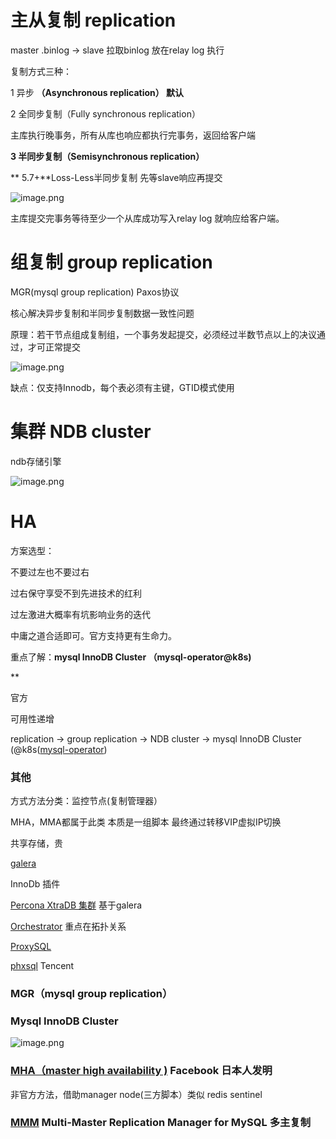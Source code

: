 # 主从复制 replication
master .binlog -> slave 拉取binlog 放在relay log 执行

复制方式三种：

1 异步 **（Asynchronous replication） 默认**

2 全同步复制（Fully synchronous replication）

主库执行晚事务，所有从库也响应都执行完事务，返回给客户端

**3 半同步复制（Semisynchronous replication）**

** 5.7+**Loss-Less半同步复制 先等slave响应再提交

![image.png](1617172226817-00cab4ed-7599-4993-aa01-42439d9d22fb.png)

主库提交完事务等待至少一个从库成功写入relay log 就响应给客户端。

# 组复制 group replication
MGR(mysql group replication) Paxos协议

 核心解决异步复制和半同步复制数据一致性问题

 原理：若干节点组成复制组，一个事务发起提交，必须经过半数节点以上的决议通过，才可正常提交

![image.png](1617173652952-2e349d23-3bb4-4f13-8bf0-9f92b04d66d0.png)

缺点：仅支持Innodb，每个表必须有主键，GTID模式使用

# 集群 NDB cluster
ndb存储引擎

![image.png](1617174198653-85a6dcfa-86f9-4881-825e-6a6856e998e0.png)

# HA
方案选型：

不要过左也不要过右

过右保守享受不到先进技术的红利

过左激进大概率有坑影响业务的迭代

中庸之道合适即可。官方支持更有生命力。

重点了解：**mysql InnoDB Cluster （mysql-operator@k8s)**

**

官方

可用性递增

replication -> group replication -> NDB cluster -> mysql InnoDB Cluster (@k8s([mysql-operator](https://github.com/oracle/mysql-operator))

### 其他
方式方法分类：监控节点(复制管理器）

MHA，MMA都属于此类 本质是一组脚本 最终通过转移VIP虚拟IP切换

共享存储，贵

[galera](https://galeracluster.com/)

 InnoDb 插件

[Percona XtraDB 集群](https://www.percona.com/software/mysql-database/percona-xtradb-cluster) 基于galera

[Orchestrator](https://github.com/openark/orchestrator) 重点在拓扑关系

[ProxySQL](https://proxysql.com/)

[phxsql](https://github.com/Tencent/phxsql) Tencent

### MGR（mysql group replication）

### Mysql InnoDB Cluster
![image.png](1617174586976-7df3dea6-a2c0-4191-970b-db10b6560f4b.png)

### [MHA（master high availability )](https://github.com/yoshinorim/mha4mysql-manager) Facebook 日本人发明
非官方方法，借助manager node(三方脚本）类似 redis sentinel

### [MMM](https://mysql-mmm.org/) Multi-Master Replication Manager for MySQL 多主复制